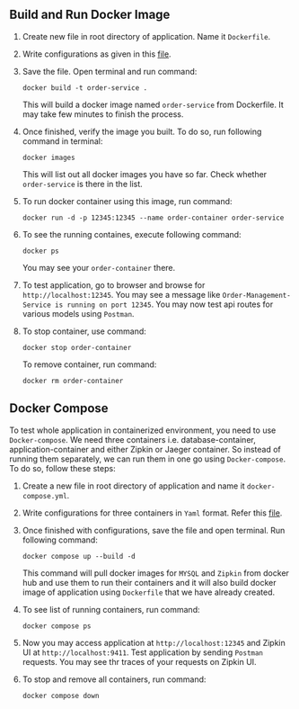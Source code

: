## Build and Run Docker Image
1. Create new file in root directory of application. Name it `Dockerfile`.

2. Write configurations as given in this [file](../Dockerfile).

3. Save the file. Open terminal and run command:
    ```
    docker build -t order-service .
    ```
    This will build a docker image named `order-service` from Dockerfile. It may take few minutes to finish the process.
&nbsp;<br>
4. Once finished, verify the image you built. To do so, run following command in terminal:
    ```
    docker images
    ```
    This will list out all docker images you have so far. Check whether `order-service` is there in the list.
&nbsp;<br>

5. To run docker container using this image, run command:
    ```
    docker run -d -p 12345:12345 --name order-container order-service
    ```
6. To see the running containes, execute following command:
    ```
    docker ps
    ```
    You may see your `order-container` there.

7. To test application, go to browser and browse for `http://localhost:12345`. You may see a message like `Order-Management-Service is running on port 12345`. You may now test api routes for various models using `Postman`.
&nbsp;<br>
8. To stop container, use command:
    ```
    docker stop order-container
    ```
    To remove container, run command:
    ```
    docker rm order-container
    ```

## Docker Compose

To test whole application in containerized environment, you need to use `Docker-compose`. We need three containers i.e. database-container, application-container and either Zipkin or Jaeger container. So instead of running them separately, we can run them in one go using `Docker-compose`. To do so, follow these steps:
1. Create a new file in root directory of application and name it `docker-compose.yml`.
2. Write configurations for three containers in `Yaml` format. Refer this [file](../docker-compose.yml).
3. Once finished with configurations, save the file and open terminal. Run following command:
    ```
    docker compose up --build -d
    ```
    This command will pull docker images for `MYSQL` and `Zipkin` from docker hub and use them to run their containers and it will also build docker image of application using `Dockerfile` that we have already created.

4. To see list of running containers, run command:
    ```
    docker compose ps
    ```

5. Now you may access application at `http://localhost:12345` and Zipkin UI at `http://localhost:9411`. Test application by sending `Postman` requests. You may see thr traces of your requests on Zipkin UI.

6. To stop and remove all containers, run command:
    ```
    docker compose down
    ```